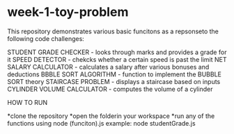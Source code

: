 # week-1-toy-problem

This repository demonstrates various basic funcitons as a repsonseto the following code challenges:

STUDENT GRADE CHECKER - looks through marks and provides a grade for it 
SPEED DETECTOR - chekcks whether a certain speed is past the limit
NET SALARY CALCULATOR - calculates a salary after various bonuses and deductions
BBBLE SORT ALGORITHM - function to implement the BUBBLE SORT theory
STAIRCASE PROBLEM - displays a staircase based on inputs
CYLINDER VOLUME CALCULATOR - computes the volume of a cylinder 

HOW TO RUN

*clone the repository 
*open the folderin your workspace 
*run any of the functions using node (funciton).js
 example:
        node studentGrade.js

